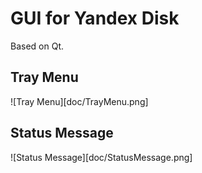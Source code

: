 # GUI for Yandex Disk

Based on Qt.

## Tray Menu

![Tray Menu][doc/TrayMenu.png]

## Status Message

![Status Message][doc/StatusMessage.png]
